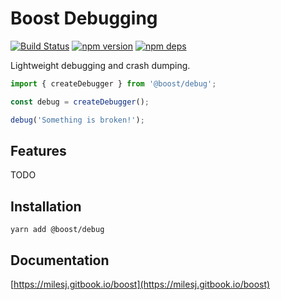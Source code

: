 # Boost Debugging

[![Build Status](https://travis-ci.org/milesj/boost.svg?branch=master)](https://travis-ci.org/milesj/boost)
[![npm version](https://badge.fury.io/js/%40boost%debug.svg)](https://www.npmjs.com/package/@boost/debug)
[![npm deps](https://david-dm.org/milesj/boost.svg?path=packages/debug)](https://www.npmjs.com/package/@boost/debug)

Lightweight debugging and crash dumping.

```ts
import { createDebugger } from '@boost/debug';

const debug = createDebugger();

debug('Something is broken!');
```

## Features

TODO

## Installation

```
yarn add @boost/debug
```

## Documentation

[https://milesj.gitbook.io/boost](https://milesj.gitbook.io/boost)
